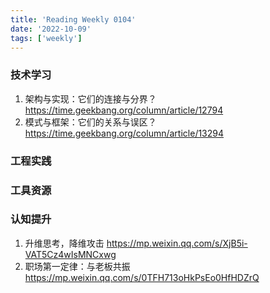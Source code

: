 ```yaml
---
title: 'Reading Weekly 0104'
date: '2022-10-09'
tags: ['weekly']
---
```


### 技术学习

1. 架构与实现：它们的连接与分界？ https://time.geekbang.org/column/article/12794
2. 模式与框架：它们的关系与误区？ https://time.geekbang.org/column/article/13294

### 工程实践

### 工具资源

### 认知提升

1. 升维思考，降维攻击 https://mp.weixin.qq.com/s/XjB5i-VAT5Cz4wIsMNCxwg
2. 职场第一定律：与老板共振 https://mp.weixin.qq.com/s/0TFH713oHkPsEo0HfHDZrQ

